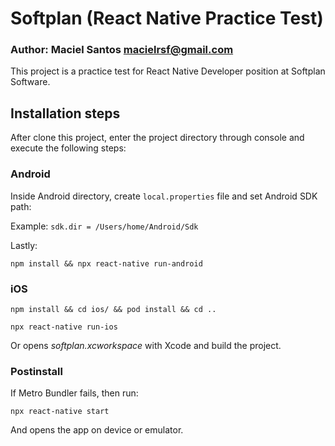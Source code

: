# Softplan (React Native Practice Test)

### Author: Maciel Santos <macielrsf@gmail.com> ####

This project is a practice test for React Native Developer position at Softplan Software. 

## Installation steps

After clone this project, enter the project directory through console and execute the following steps:

### Android ###

Inside Android directory, create `local.properties` file and set Android SDK path:

Example: `sdk.dir = /Users/home/Android/Sdk`

Lastly:

`npm install && npx react-native run-android`

### iOS ###

`npm install && cd ios/ && pod install && cd ..`

`npx react-native run-ios`

Or opens *softplan.xcworkspace* with Xcode and build the project.

### Postinstall ###

If Metro Bundler fails, then run:

`npx react-native start`

And opens the app on device or emulator. 

